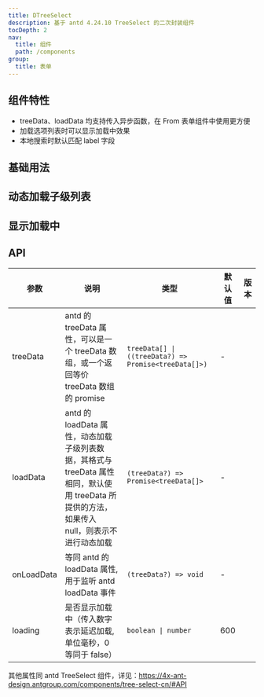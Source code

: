 ```yaml
---
title: DTreeSelect
description: 基于 antd 4.24.10 TreeSelect 的二次封装组件
tocDepth: 2
nav:
  title: 组件
  path: /components
group:
  title: 表单
---
```


## 组件特性

- treeData、loadData 均支持传入异步函数，在 From 表单组件中使用更方便
- 加载选项列表时可以显示加载中效果
- 本地搜索时默认匹配 label 字段

## 基础用法

<code src="./demos/basicDemo.tsx"  title="基础用法" description="默认开启异步加载,自动加载子级列表,加载时会显示加载中效果"></code>

## 动态加载子级列表

<code src="./demos/loadChildrenDemo.tsx" title="动态加载子级列表" description="loadData属性用于开启动态加载，默认使用treeData提供的方法,传入null表示不开启态加载"></code>

## 显示加载中

<code src="./demos/loadingDemo.tsx" title="显示加载中" description="设置loading属性即可在远程搜索时显示加载中，支持延迟显示，默认600毫秒，传入false或0表示不显示（loading效果目前对下拉列表无效）"></code>

## API

| 参数       | 说明                                                                                                                                         | 类型                                                 | 默认值 | 版本 |
| ---------- | -------------------------------------------------------------------------------------------------------------------------------------------- | ---------------------------------------------------- | ------ | ---- |
| treeData   | antd 的 treeData 属性，可以是一个 treeData 数组，或一个返回等价 treeData 数组的 promise                                                      | `treeData[] \| ((treeData?) => Promise<treeData[]>)` | -      |      |
| loadData   | antd 的 loadData 属性，动态加载子级列表数据，其格式与 treeData 属性相同，默认使用 treeData 所提供的方法，如果传入 null，则表示不进行动态加载 | `(treeData?) => Promise<treeData[]>`                 | -      |      |
| onLoadData | 等同 antd 的 loadData 属性,用于监听 antd loadData 事件                                                                                       | `(treeData?) => void`                                | -      |      |
| loading    | 是否显示加载中（传入数字表示延迟加载,单位毫秒，0 等同于 false）                                                                              | `boolean \| number`                                  | 600    |      |

其他属性同 antd TreeSelect 组件，详见：https://4x-ant-design.antgroup.com/components/tree-select-cn/#API
